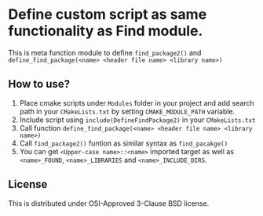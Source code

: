 # Define custom script as same functionality as Find module.

This is meta function module to define  `find_package2()` and
`define_find_package(<name> <header file name> <library name>)`

## How to use?

1. Place cmake scripts under `Modules` folder in your project and add search path
in your `CMakeLists.txt` by setting `CMAKE_MODULE_PATH` variable.
2. Include script using `include(DefineFindPackage2)` in your `CMakeLists.txt`
3. Call function 
   `define_find_package(<name> <header file name> <library name>)`
4. Call `find_package2()` funtion as similar syntax as `find_pacakge()`
5. You can get `<Upper-case name>::<name>` imported target as well as
   `<name>_FOUND`, `<name>_LIBRARIES` and `<name>_INCLUDE_DIRS`.

## License

This is distributed under OSI-Approved 3-Clause BSD license.
